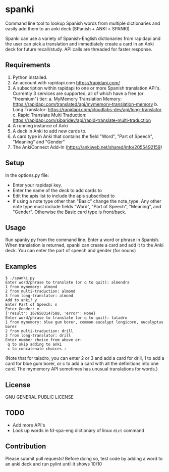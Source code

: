# spanki

Command line tool to lookup Spanish words from multiple dictionaries and easily add them to an anki deck (SPanish + ANKI = SPANKI)

Spanki can use a variety of Spanish-English dictionaries from rapidapi and the user can pick a translation and immediately
create a card in an Anki deck for future recall/study. API calls are threaded for faster response.

## Requirements

1. Python installed.
2. An account with rapidapi.com  https://rapidapi.com/
3. A subscription within rapidapi to one or more Spanish translation API's.
   Currently 3 services are supported, all of which have a free (or "freemium") tier:
  a. MyMemory Translation Memory: https://rapidapi.com/translated/api/mymemory-translation-memory
  b. Long Translator: https://rapidapi.com/cloudlabs-dev/api/long-translator 
  c. Rapid Translate Multi Traduction: https://rapidapi.com/sibaridev/api/rapid-translate-multi-traduction
4. A running instance of Anki
5. A deck in Anki to add new cards to.
6. A card type in Anki that contains the field "Word", "Part of Speech", "Meaning" and "Gender"
7. The AnkiConnect Add-In (https://ankiweb.net/shared/info/2055492159)

## Setup

In the options.py file:
 - Enter your rapidapi key.
 - Enter the name of the deck to add cards to
 - Edit the apis list to include the apis subscribed to
 - If using a note type other than "Basic" change the note_type. Any other note type must include fields 
    "Word", "Part of Speech", "Meaning", and "Gender". Otherwise the Basic card type is front/back.

## Usage

Run spanky.py from the command line. Enter a word or phrase in Spanish. When translation is returned, spanki can create 
a card and add it to the Anki deck. You can enter the part of speech and gender (for nouns)

## Examples

```
$ ./spanki.py
Enter word/phrase to translate (or q to quit): almendra
1 from mymemory: almond
2 from multi-traduction: almond
3 from long-translator: almond
Add to anki? y
Enter Part of Speech: n
Enter Gender: m
{'result': 1676503147588, 'error': None}
Enter word/phrase to translate (or q to quit): taladro 
1 from mymemory: blue gum borer, common eucalypt longicorn, eucalyptus borer
2 from multi-traduction: drill
3 from long-translator: drill
Enter number choice from above or:
 q to skip adding to anki
 c to concatenate choices : 
```

(Note that for taladro, you can enter 2 or 3 and add a card for drill, 1 to add a card for blue gum borer, or c to add a card with all the definitions into one card. The mymemory API sometimes has unusual translations for words.)

## License

GNU GENERAL PUBLIC LICENSE

## TODO

- Add more API's
- Look up words in fd-spa-eng dictionary of linux `dict` command
	
## Contribution

Please submit pull requests! Before doing so, test code by adding a word to an anki deck and run pylint until it shows 10/10



